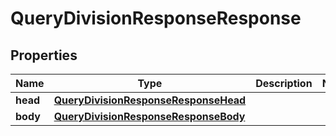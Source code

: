 

# QueryDivisionResponseResponse


## Properties

| Name | Type | Description | Notes |
|------------ | ------------- | ------------- | -------------|
|**head** | [**QueryDivisionResponseResponseHead**](QueryDivisionResponseResponseHead.md) |  |  |
|**body** | [**QueryDivisionResponseResponseBody**](QueryDivisionResponseResponseBody.md) |  |  |



